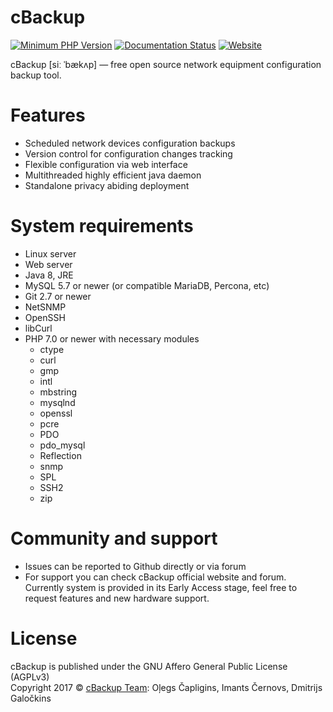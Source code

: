 # cBackup

[![Minimum PHP Version](https://img.shields.io/badge/php-%3E%3D%207.0-8892BF.svg)](https://php.net/)
[![Documentation Status](https://readthedocs.org/projects/cbackup/badge/?version=latest)](http://cbackup.readthedocs.org)
[![Website](https://img.shields.io/website-up-down-green-red/http/shields.io.svg?label=website)](http://cbackup.me)

cBackup [siː ˈbækʌp] — free open source network equipment configuration backup tool.

# Features

* Scheduled network devices configuration backups
* Version control for configuration changes tracking
* Flexible configuration via web interface
* Multithreaded highly efficient java daemon
* Standalone privacy abiding deployment

# System requirements

* Linux server
* Web server
* Java 8, JRE
* MySQL 5.7 or newer (or compatible MariaDB, Percona, etc)
* Git 2.7 or newer
* NetSNMP
* OpenSSH
* libCurl
* PHP 7.0 or newer with necessary modules
    * ctype
    * curl
    * gmp
    * intl
    * mbstring
    * mysqlnd
    * openssl
    * pcre
    * PDO
    * pdo_mysql
    * Reflection
    * snmp
    * SPL
    * SSH2
    * zip

# Community and support

* Issues can be reported to Github directly or via forum
* For support you can check cBackup official website and forum. Currently system is provided in its Early Access stage, feel free to request features and new hardware support.

# License

cBackup is published under the GNU Affero General Public License (AGPLv3)<br>
Copyright 2017 © [cBackup Team](http://cbackup.me): Oļegs Čapligins, Imants Černovs, Dmitrijs Galočkins  
